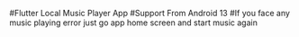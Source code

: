 #Flutter Local Music Player App 
#Support From Android 13 
#If you face any music playing error just go app home screen and start music again
